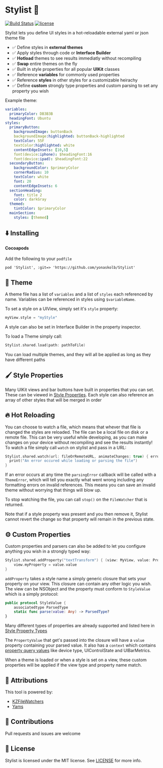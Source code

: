 #  Stylist 🎨

[![Build Status](https://img.shields.io/circleci/project/github/yonaskolb/Stylist.svg?style=for-the-badge)](https://circleci.com/gh/yonaskolb/Stylist)
[![license](https://img.shields.io/github/license/yonaskolb/Stylist.svg?style=for-the-badge)](https://github.com/yonaskolb/Stylist/blob/master/LICENSE)

Stylist lets you define UI styles in a hot-reloadable external yaml or json theme file

- ✅ Define styles in **external themes**
- ✅ Apply styles through code or **Interface Builder**
- ✅ **Hotload** themes to see results immediatly without recompiling
- ✅ **Swap** entire themes on the fly
- ✅ Built in style properties for all popular **UIKit** classes
- ✅ Reference **variables** for commonly used properties
- ✅ Reference **styles** in other styles for a customizable heirachy
- ✅ Define **custom** strongly type properties and custom parsing to set any property you wish

Example theme:

```yaml
variables:
  primaryColor: DB3B3B
  headingFont: Ubuntu
styles:
  primaryButton:
    backgroundImage: buttonBack
    backgroundImage:highlighted: buttonBack-highlighted
    textColor: 55F
    textColor:highlighted: white
    contentEdgeInsets: [10,5]
    font(device:iphone): $headingFont:16
    font(device:ipad): $headingFont:22
  secondaryButton:
    backgroundColor: $primaryColor
    cornerRadius: 10
    textColor: white
    font: 20
    contentEdgeInsets: 6
  sectionHeading:
    font: title 2
    color: darkGray
  themed:
    tintColor: $primaryColor
  mainSection:
    styles: [themed]
```

## ⬇️ Installing

#### Cocoapods
Add the following to your `podfile`

```
pod 'Stylist', :git=> 'https://github.com/yonaskolb/Stylist'
```

## 🎨 Theme
A theme file has a list of `variables` and a list of `styles` each referenced by name.
Variables can be referenced in styles using `$variableName`.

To set a style on a UIView, simply set it's `style` property:

```swift
myView.style = "myStyle"
```
A style can also be set in Interface Builder in the property inspector.


To load a Theme simply call:

```swift
Stylist.shared.load(path: pathToFile)
```

You can load multiple themes, and they will all be applied as long as they have different paths

## 🖌 Style Properties
Many UIKit views and bar buttons have built in properties that you can set. These can be viewed in [Style Properties](Docs/StyleProperties.MD).
Each style can also reference an array of other styles that will be merged in order

## 🔥 Hot Reloading
You can choose to watch a file, which means that whever that file is changed the styles are reloaded. The file can be a local file on disk or a remote file.
This can be very useful while developing, as you can make changes on your device without recompiling and see the results instantly! To watch a file simply call `watch` on stylist and pass in a URL:

```swift
Stylist.shared.watch(url: fileOrRemoteURL, animateChanges: true) { error in
  print("An error occured while loading or parsing the file")
}
```
If an error occurs at any time the `parsingError` callback will be called with a `ThemeError`, which will tell you exactly what went wrong including any formatting errors on invalid references. This means you can save an invalid theme without worrying that things will blow up.

To stop watching the file, you can call `stop()` on the `FileWatcher` that is returned.

Note that if a style property was present and you then remove it, Stylist cannot revert the change so that property will remain in the previous state.

## ⚙️ Custom Properties
Custom properties and parsers can also be added to let you configure anything you wish in a strongly typed way:

```swift
Stylist.shared.addProperty("textTransform") { (view: MyView, value: PropertyValue<MyProperty>) in
    view.myProperty = value.value
}
```
`addProperty` takes a style name a simply generic closure that sets your property on your view. This closure can contain any other logic you wish. The view can be NSObject and the property must conform to `StyleValue` which is a simply protocol:

```swift
public protocol StyleValue {
    associatedtype ParsedType
    static func parse(value: Any) -> ParsedType?
}
```

Many different types of properties are already supported and listed here in [Style Property Types](Docs/StyleProperties.MD#types)

The `PropertyValue` that get's passed into the closure will have a `value` property containing your parsed value. It also has a `context` which contains [property query values](Docs/StyleProperties.MD#queries) like device type,  UIControlState and UIBarMetrics.

When a theme is loaded or when a style is set on a view, these custom properties will be applied if the view type and property name match.

## 👥 Attributions

This tool is powered by:

- [KZFileWatchers](https://github.com/krzysztofzablocki/KZFileWatchers)
- [Yams](https://github.com/jpsim/Yams)

## 👤 Contributions
Pull requests and issues are welcome

## 📄 License

Stylist is licensed under the MIT license. See [LICENSE](LICENSE) for more info.
